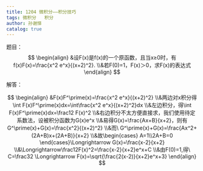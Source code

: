 ```yaml
---
title: 1204 微积分——积分技巧
tags: 微积分   积分
author: 孙谢怿
catalog: true
---
```


题目：
$$
\begin{align}
&设F(x)是f(x)的一个原函数，且当x≥0时，有f(x)F(x)=\frac{x^2 e^x}{(x+2)^2}.
\\&若F(0)=1，F(x)＞0，求F(x)的表达式
\end{align}
$$
<!--more-->

解答：

$$
\begin{align}
&F(x)F^\prime(x)=\frac{x^2 e^x}{(x+2)^2}
\\&两边对x积分得\int F(x)F^\prime(x)dx=\int\frac{x^2 e^x}{(x+2)^2}dx
\\&左边积分，得\int F(x)F^\prime(x)dx=\frac12 F(x)^2
\\&右边积分不太方便直接求，我们使用待定系数法，设被积分函数为G(x)e^x
\\&易得G(x)=\frac{Ax+B}{x+2}，则有G^\prime(x)+G(x)=\frac{x^2}{(x+2)^2}
\\&而\ G^\prime(x)+G(x)=\frac{Ax^2+(2A+B)x+(2A+B)}{x+2}
\\&故\begin{cases} A=1\\2A+B=0
\end{cases}\Longrightarrow G(x)=\frac{x-2}{x+2}
\\&\Longrightarrow\frac12F(x)^2=\frac{x-2}{x+2}e^x+C
\\&由F(0)=1,得\ C=\frac32 \Longrightarrow F(x)=\sqrt{\frac{2(x-2)}{x+2}e^x+3}
\end{align}
$$
